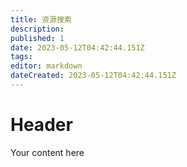 ```yaml
---
title: 资源搜索
description: 
published: 1
date: 2023-05-12T04:42:44.151Z
tags: 
editor: markdown
dateCreated: 2023-05-12T04:42:44.151Z
---
```


# Header
Your content here